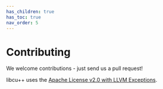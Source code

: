 ```yaml
---
has_children: true
has_toc: true
nav_order: 5
---
```


# Contributing

We welcome contributions - just send us a pull request!

libcu++ uses the [Apache License v2.0 with LLVM Exceptions].


[Apache License v2.0 with LLVM Exceptions]: https://llvm.org/LICENSE.txt
